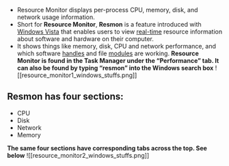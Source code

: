 - Resource Monitor displays per-process CPU, memory, disk, and network usage information.
- Short for **Resource Monitor**, **Resmon** is a feature introduced with [Windows Vista](https://www.computerhope.com/jargon/v/vista.htm) that enables users to view [real-time](https://www.computerhope.com/jargon/r/realtime.htm) resource information about software and hardware on their computer.
- It shows things like memory, disk, CPU and network performance, and which software [handles](https://www.computerhope.com/jargon/h/handles.htm) and file [modules](https://www.computerhope.com/jargon/m/module.htm) are working.
**Resource Monitor is found in the Task Manager under the “Performance” tab.
It can also be found by typing “resmon” into the Windows search box**
![[resource_monitor1_windows_stuffs.png]]

## Resmon has four sections:
- CPU
- Disk
- Network
- Memory

**The same four sections have corresponding tabs across the top. See below**
![[resource_monitor2_windows_stuffs.png]]